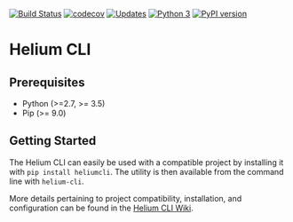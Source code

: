 [![Build Status](https://travis-ci.org/HeliumEdu/heliumcli.svg?branch=master)](https://travis-ci.org/HeliumEdu/heliumcli)
[![codecov](https://codecov.io/gh/HeliumEdu/heliumcli/branch/master/graph/badge.svg)](https://codecov.io/gh/HeliumEdu/heliumcli)
[![Updates](https://pyup.io/repos/github/HeliumEdu/heliumcli/shield.svg)](https://pyup.io/repos/github/HeliumEdu/heliumcli/)
[![Python 3](https://pyup.io/repos/github/HeliumEdu/heliumcli/python-3-shield.svg)](https://pyup.io/repos/github/HeliumEdu/heliumcli/)
[![PyPI version](https://badge.fury.io/py/heliumcli.svg)](https://badge.fury.io/py/heliumcli)

# Helium CLI

## Prerequisites

- Python (>=2.7, >= 3.5)
- Pip (>= 9.0)

## Getting Started

The Helium CLI can easily be used with a compatible project by installing it with `pip install heliumcli`. The utility
is then available from the command line with `helium-cli`.

More details pertaining to project compatibility, installation, and configuration can be found in the [Helium CLI Wiki](https://github.com/HeliumEdu/heliumcli/wiki).

